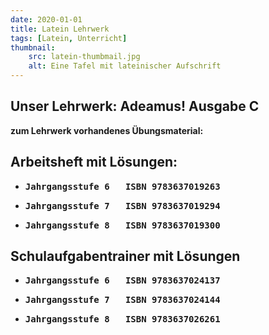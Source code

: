 ```yaml
---
date: 2020-01-01
title: Latein Lehrwerk
tags: [Latein, Unterricht]
thumbnail:
    src: latein-thumbmail.jpg
    alt: Eine Tafel mit lateinischer Aufschrift
---
```


<h2>Unser Lehrwerk: <strong>Adeamus! Ausgabe C<strong></h2>

<gallery title="Übungshefte">  <!-- ich hoffe auf eine Gallerie-->
<figure>
    <v-image name="latubh1"></v-image>
</figure>
<figure>
    <v-image name="latubh2"></v-image>
</figure>
<figure>
    <v-image name="latubh3"></v-image>
</figure>
    
</gallery>

<p>
zum Lehrwerk vorhandenes Übungsmaterial:
</p>
<p>
<h2>Arbeitsheft mit Lösungen:</h2>
</p>

<ul>
<li>
<pre>Jahrgangsstufe 6   ISBN 9783637019263</pre>
</li>
<li>
<pre>Jahrgangsstufe 7   ISBN 9783637019294</pre>
</li>
<li>
<pre>Jahrgangsstufe 8   ISBN 9783637019300 </pre>
</li>

</ul>

<h2>Schulaufgabentrainer mit Lösungen</h2>
</p>

<ul>
<li>
<pre>Jahrgangsstufe 6   ISBN 9783637024137</pre>
</li>
<li>
<pre>Jahrgangsstufe 7   ISBN 9783637024144</pre>
</li>
<li>
<pre>Jahrgangsstufe 8   ISBN 9783637026261 </pre>
</li>

</ul>
<!--Latein Lehrwerk Bilder-->
